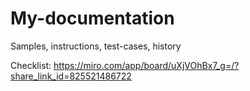 # My-documentation
Samples, instructions, test-cases, history

Checklist:
https://miro.com/app/board/uXjVOhBx7_g=/?share_link_id=825521486722  
